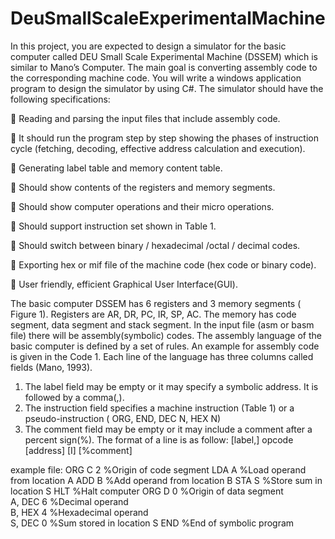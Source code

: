 # DeuSmallScaleExperimentalMachine

  In this project, you are expected to design a simulator for the basic computer called DEU Small Scale Experimental Machine (DSSEM) which is similar to Mano’s Computer. The main goal is converting assembly code to the corresponding machine code. You will write a windows application program to design the simulator by using C#. The simulator should have the following specifications:

   Reading and parsing the input files that include assembly code.
  
   It should run the program step by step showing the phases of instruction cycle (fetching, decoding, effective address calculation and execution).
  
   Generating label table and memory content table.
  
   Should show contents of the registers and memory segments.
  
   Should show computer operations and their micro operations.
  
   Should support instruction set shown in Table 1.
  
   Should switch between binary / hexadecimal /octal / decimal codes.
  
   Exporting hex or mif file of the machine code (hex code or binary code).
  
   User friendly, efficient Graphical User Interface(GUI).
  
  The basic computer DSSEM has 6 registers and 3 memory segments ( Figure 1). Registers are AR, DR, PC, IR, SP, AC. The memory has code segment, data segment and stack segment.
  In the input file (asm or basm file) there will be assembly(symbolic) codes. The assembly language of the basic computer is defined by a set of rules. An example for assembly code is given in the Code 1. Each line of the language has three columns called fields (Mano, 1993).
  
  1. The label field may be empty or it may specify a symbolic address. It is followed by a comma(,).
  2. The instruction field specifies a machine instruction (Table 1) or a pseudo-instruction ( ORG, END, DEC N, HEX N)
  3. The comment field may be empty or it may include a comment after a percent sign(%).
  The format of a line is as follow:
  [label,] opcode [address] [I] [%comment]
  
  
  example file: 
      ORG C 2   %Origin of code segment 
      LDA A     %Load operand from location A 
      ADD B     %Add operand from location B 
      STA S     %Store sum in location S 
      HLT       %Halt computer 
      ORG D 0   %Origin of data segment  
  A,  DEC 6     %Decimal operand  
  B,  HEX 4     %Hexadecimal operand  
  S,  DEC 0     %Sum stored in location S 
      END       %End of symbolic program
